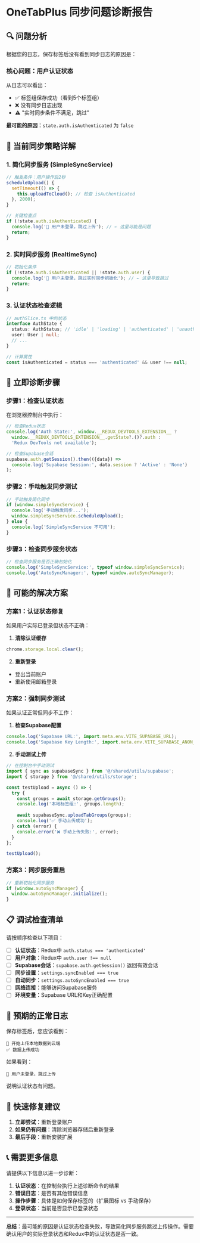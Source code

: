 # OneTabPlus 同步问题诊断报告

## 🔍 **问题分析**

根据您的日志，保存标签后没有看到同步日志的原因是：

### **核心问题：用户认证状态**
从日志可以看出：
- ✅ 标签组保存成功（看到5个标签组）
- ❌ 没有同步日志出现
- ⚠️ "实时同步条件不满足，跳过"

**最可能的原因**：`state.auth.isAuthenticated` 为 `false`

## 🔧 **当前同步策略详解**

### **1. 简化同步服务 (SimpleSyncService)**
```typescript
// 触发条件：用户操作后2秒
scheduleUpload() {
  setTimeout(() => {
    this.uploadToCloud(); // 检查 isAuthenticated
  }, 2000);
}

// 关键检查点
if (!state.auth.isAuthenticated) {
  console.log('🔄 用户未登录，跳过上传'); // ← 这里可能是问题
  return;
}
```

### **2. 实时同步服务 (RealtimeSync)**
```typescript
// 初始化条件
if (!state.auth.isAuthenticated || !state.auth.user) {
  console.log('🔄 用户未登录，跳过实时同步初始化'); // ← 这里导致跳过
  return;
}
```

### **3. 认证状态检查逻辑**
```typescript
// authSlice.ts 中的状态
interface AuthState {
  status: AuthStatus; // 'idle' | 'loading' | 'authenticated' | 'unauthenticated'
  user: User | null;
  // ...
}

// 计算属性
const isAuthenticated = status === 'authenticated' && user !== null;
```

## 🚨 **立即诊断步骤**

### **步骤1：检查认证状态**
在浏览器控制台中执行：
```javascript
// 检查Redux状态
console.log('Auth State:', window.__REDUX_DEVTOOLS_EXTENSION__ ? 
  window.__REDUX_DEVTOOLS_EXTENSION__.getState?.()?.auth : 
  'Redux DevTools not available');

// 检查Supabase会话
supabase.auth.getSession().then(({data}) => 
  console.log('Supabase Session:', data.session ? 'Active' : 'None')
);
```

### **步骤2：手动触发同步测试**
```javascript
// 手动触发简化同步
if (window.simpleSyncService) {
  console.log('手动触发同步...');
  window.simpleSyncService.scheduleUpload();
} else {
  console.log('SimpleSyncService 不可用');
}
```

### **步骤3：检查同步服务状态**
```javascript
// 检查同步服务是否正确初始化
console.log('SimpleSyncService:', typeof window.simpleSyncService);
console.log('AutoSyncManager:', typeof window.autoSyncManager);
```

## 🔧 **可能的解决方案**

### **方案1：认证状态修复**
如果用户实际已登录但状态不正确：

1. **清除认证缓存**
```javascript
chrome.storage.local.clear();
```

2. **重新登录**
- 登出当前账户
- 重新使用邮箱登录

### **方案2：强制同步测试**
如果认证正常但同步不工作：

1. **检查Supabase配置**
```javascript
console.log('Supabase URL:', import.meta.env.VITE_SUPABASE_URL);
console.log('Supabase Key Length:', import.meta.env.VITE_SUPABASE_ANON_KEY?.length);
```

2. **手动测试上传**
```javascript
// 在控制台中手动测试
import { sync as supabaseSync } from '@/shared/utils/supabase';
import { storage } from '@/shared/utils/storage';

const testUpload = async () => {
  try {
    const groups = await storage.getGroups();
    console.log('本地标签组:', groups.length);
    
    await supabaseSync.uploadTabGroups(groups);
    console.log('✅ 手动上传成功');
  } catch (error) {
    console.error('❌ 手动上传失败:', error);
  }
};

testUpload();
```

### **方案3：同步服务重启**
```javascript
// 重新初始化同步服务
if (window.autoSyncManager) {
  window.autoSyncManager.initialize();
}
```

## 📋 **调试检查清单**

请按顺序检查以下项目：

- [ ] **认证状态**：Redux中 `auth.status === 'authenticated'`
- [ ] **用户对象**：Redux中 `auth.user !== null`
- [ ] **Supabase会话**：`supabase.auth.getSession()` 返回有效会话
- [ ] **同步设置**：`settings.syncEnabled === true`
- [ ] **自动同步**：`settings.autoSyncEnabled === true`
- [ ] **网络连接**：能够访问Supabase服务
- [ ] **环境变量**：Supabase URL和Key正确配置

## 🎯 **预期的正常日志**

保存标签后，您应该看到：
```
🔄 开始上传本地数据到云端
✅ 数据上传成功
```

如果看到：
```
🔄 用户未登录，跳过上传
```
说明认证状态有问题。

## 🚀 **快速修复建议**

1. **立即尝试**：重新登录账户
2. **如果仍有问题**：清除浏览器存储后重新登录
3. **最后手段**：重新安装扩展

## 📞 **需要更多信息**

请提供以下信息以进一步诊断：

1. **认证状态**：在控制台执行上述诊断命令的结果
2. **错误日志**：是否有其他错误信息
3. **操作步骤**：具体是如何保存标签的（扩展图标 vs 手动保存）
4. **登录状态**：当前是否显示已登录状态

---

**总结**：最可能的原因是认证状态检查失败，导致简化同步服务跳过上传操作。需要确认用户的实际登录状态和Redux中的认证状态是否一致。
